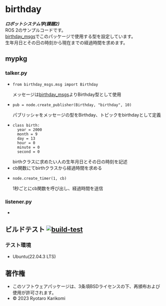 # birthday
***ロボットシステム学(課題2)***  
ROS 2のサンプルコードです。  
[birthday_msgs](https://github.com/ryotarokarikomi/birthday_msgs.git)でこのパッケージで使用する型を設定しています。  
生年月日とその日の時刻から現在までの経過時間を求めます。


## mypkg

### talker.py
* ```
  from birthday_msgs.msg import Birthday
  ```  
  メッセージは[birthday_msgs](https://github.com/ryotarokarikomi/birthday_msgs.git)よりBirthday型として使用  
* ```
  pub = node.create_publisher(Birthday, "birthday", 10)
  ```  
  パブリッシャをメッセージの型をBirthday、トピックをbirthdayとして定義  
* ```
  class birth:
    year = 2000
    month = 9
    day = 13
    hour = 0
    minute = 0
    second = 0
  ```
  birthクラスに求めたい人の生年月日とその日の時刻を記述
* cb関数にてbirthクラスから経過時間を求める
* ```
  node.create_timer(1, cb)
  ```  
  1秒ごとにcb関数を呼び出し、経過時間を送信

### listener.py
* 


## ビルドテスト [![build-test](https://github.com/ryotarokarikomi/birthday/actions/workflows/test.yaml/badge.svg)](https://github.com/ryotarokarikomi/birthday/actions/workflows/test.yaml)

### テスト環境
* Ubuntu(22.04.3 LTS)


## 著作権
* このソフトウェアパッケージは、3条項BSDライセンスの下、再頒布および使用が許可されます。
* © 2023 Ryotaro Karikomi
